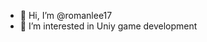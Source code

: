 - 👋 Hi, I’m @romanlee17
- 👀 I’m interested in Uniy game development

<!---
<img align="center" src="https://github-readme-stats.vercel.app/api?username=romanlee17&include_all_commits=true&count_private=true&show_icons=true&line_height=20&title_color=2B5BBD&icon_color=1124BB&text_color=A1A1A1&bg_color=0,000000,130F40" alt="my Github Stats"/>

![Metrics](https://metrics.lecoq.io/romanlee17?template=classic&base.header=0&gists=1&lines=1&config.timezone=America%2FToronto)

<img src="https://github-profile-trophy.vercel.app/?username=romanlee17&theme=juicyfresh&no-bg=true" />

romanlee17/romanlee17 is a ✨ special ✨ repository because its `README.md` (this file) appears on your GitHub profile.
You can click the Preview link to take a look at your changes.
--->
